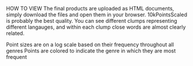 HOW TO VIEW
The final products are uploaded as HTML documents, simply download the files and open them in your browser.
10kPointsScaled is probably the best quality.  You can see different clumps representing different langauges, and within each clump close words are almost clearly related.

Point sizes are on a log scale based on their frequency throughout all genres
Points are colored to indicate the genre in which they are most frequent
